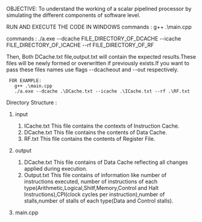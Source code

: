 OBJECTIVE:
 To understand the working of a scalar pipelined processor by simulating the different components of software level.

RUN AND EXECUTE THE CODE IN WINDOWS
 commands : g++ .\main.cpp 
 
 commands : ./a.exe --dcache FILE_DIRECTORY_OF_DCACHE --icache FILE_DIRECTORY_OF_ICACHE --rf FILE_DIRECTORY_OF_RF
 
 Then,
         Both DCache.txt file,output.txt will contain the expected results.These files will be newly formed or overwritten if previously exists.If you want to pass these files names use flags --dcacheout and --out respectively.
         
         
     FOR EXAMPLE:
       g++ .\main.cpp
       ./a.exe --dcache .\DCache.txt --icache .\ICache.txt --rf .\RF.txt

Directory Structure :
1) input
   1) ICache.txt
      This file contains the contexts of Instruction Cache.
   2) DCache.txt
      This file contains the contents of Data Cache.
   3) RF.txt 
      This file contains the contents of Register File.

2) output
   1) DCache.txt
      This file contains of Data Cache reflecting all changes applied during execution.
   2) Output.txt
      This file contains of information like number of instructions executed, number of instructions of each type(Arithmetic,Logical,Shitf,Memory,Control and Halt Instructions),CPI(clock cycles per instruction),number of stalls,number of stalls of each type(Data and Control stalls).

3) main.cpp
